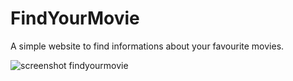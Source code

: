 # FindYourMovie
A simple website to find informations about your favourite movies.

![screenshot findyourmovie](https://github.com/tunaic/FindYourMovie/assets/101329288/04198345-02c1-4694-9f69-3e75d48f4409)
